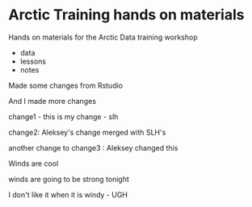 # Arctic Training hands on materials

Hands on materials for the Arctic Data training workshop

* data
* lessons
* notes

Made some changes from Rstudio

And I made more changes

change1 - this is my change - slh

change2: Aleksey's change merged with SLH's

another change to change3 : Aleksey changed this

Winds are cool 

winds are going to be strong tonight

I don't like it when it is windy - UGH
